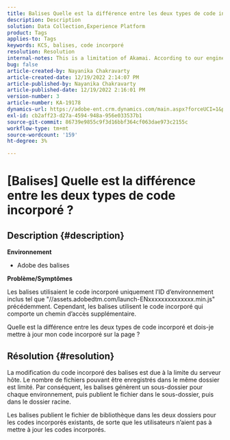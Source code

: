 ```yaml
---
title: Balises Quelle est la différence entre les deux types de code incorporé ?
description: Description
solution: Data Collection,Experience Platform
product: Tags
applies-to: Tags
keywords: KCS, balises, code incorporé
resolution: Resolution
internal-notes: This is a limitation of Akamai. According to our engineer.
bug: false
article-created-by: Nayanika Chakravarty
article-created-date: 12/19/2022 2:14:07 PM
article-published-by: Nayanika Chakravarty
article-published-date: 12/19/2022 2:16:01 PM
version-number: 3
article-number: KA-19178
dynamics-url: https://adobe-ent.crm.dynamics.com/main.aspx?forceUCI=1&pagetype=entityrecord&etn=knowledgearticle&id=208daf63-a77f-ed11-81ac-6045bd006079
exl-id: cb2aff23-d27a-4594-948a-956e033537b1
source-git-commit: 86739e9855c9f3d16bbf364cf063dae973c2155c
workflow-type: tm+mt
source-wordcount: '159'
ht-degree: 3%

---
```


# [Balises] Quelle est la différence entre les deux types de code incorporé ?

## Description {#description}


<b>Environnement</b>

- Adobe des balises

<b>Problème/Symptômes</b>

Les balises utilisaient le code incorporé uniquement l’ID d’environnement inclus tel que &quot;//assets.adobedtm.com/launch-ENxxxxxxxxxxxxxx.min.js&quot; précédemment. Cependant, les balises utilisent le code incorporé qui comporte un chemin d’accès supplémentaire.

Quelle est la différence entre les deux types de code incorporé et dois-je mettre à jour mon code incorporé sur la page ?


## Résolution {#resolution}


La modification du code incorporé des balises est due à la limite du serveur hôte. Le nombre de fichiers pouvant être enregistrés dans le même dossier est limité. Par conséquent, les balises génèrent un sous-dossier pour chaque environnement, puis publient le fichier dans le sous-dossier, puis dans le dossier racine.

Les balises publient le fichier de bibliothèque dans les deux dossiers pour les codes incorporés existants, de sorte que les utilisateurs n’aient pas à mettre à jour les codes incorporés.
